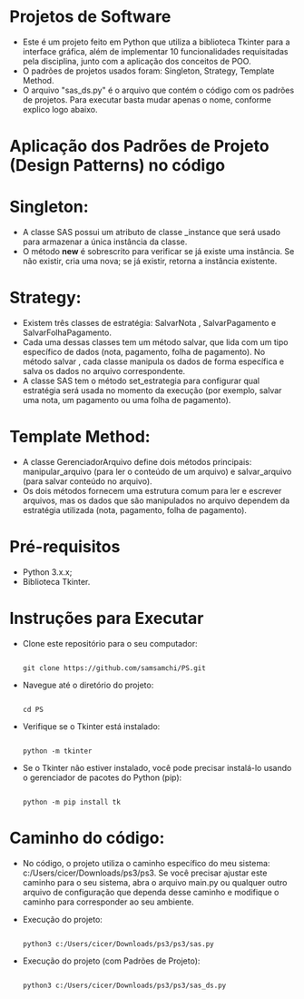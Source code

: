 # Projetos de Software

- Este é um projeto feito em Python que utiliza a biblioteca Tkinter para a interface gráfica, além de implementar 10 funcionalidades requisitadas pela disciplina, junto com a aplicação dos conceitos de POO.
- O padrões de projetos usados foram: Singleton, Strategy, Template Method.
- O arquivo "sas_ds.py" é o arquivo que contém o código com os padrões de projetos. Para executar basta mudar apenas o nome, conforme explico logo abaixo.

# Aplicação dos Padrões de Projeto (Design Patterns) no código

 # Singleton:
- A classe SAS possui um atributo de classe _instance que será usado para armazenar a única instância da classe.
- O método __new__ é sobrescrito para verificar se já existe uma instância. Se não existir, cria uma nova; se já existir, retorna a instância existente.

 # Strategy:
- Existem três classes de estratégia: SalvarNota , SalvarPagamento e SalvarFolhaPagamento.
- Cada uma dessas classes tem um método salvar, que lida com um tipo específico de dados (nota, pagamento, folha de pagamento). No método salvar , cada classe manipula os dados de forma específica e salva  os dados no arquivo correspondente.
- A classe SAS tem o método set_estrategia para configurar qual estratégia será usada no momento da execução (por exemplo, salvar uma nota, um pagamento ou uma folha de pagamento).

 # Template Method:
- A classe GerenciadorArquivo define dois métodos principais: manipular_arquivo (para ler o conteúdo de um arquivo) e salvar_arquivo (para salvar conteúdo no arquivo).
- Os dois métodos fornecem uma estrutura comum para ler e escrever arquivos, mas os dados que são manipulados no arquivo dependem da estratégia utilizada (nota, pagamento, folha de pagamento).

# Pré-requisitos

- Python 3.x.x;
- Biblioteca Tkinter.
  
# Instruções para Executar

- Clone este repositório para o seu computador:

    ```
    
    git clone https://github.com/samsamchi/PS.git
    
    ```

- Navegue até o diretório do projeto:

    ```
    
    cd PS
    
    ```
    
-  Verifique se o Tkinter está instalado:
  
      ```
    
    python -m tkinter
    
    ```

- Se o Tkinter não estiver instalado, você pode precisar instalá-lo usando o gerenciador de pacotes do Python (pip):

    ```
    
    python -m pip install tk
    
    ```

# Caminho do código:

- No código, o projeto utiliza o caminho específico do meu sistema: c:/Users/cicer/Downloads/ps3/ps3. Se você precisar ajustar este caminho para o seu sistema, abra o arquivo main.py ou qualquer outro arquivo de configuração que dependa desse caminho e modifique o caminho para corresponder ao seu ambiente.

- Execução do projeto:

    ```
    
   python3 c:/Users/cicer/Downloads/ps3/ps3/sas.py
    
    ```
- Execução do projeto (com Padrões de Projeto):

    ```
    
   python3 c:/Users/cicer/Downloads/ps3/ps3/sas_ds.py
    
    ```


  


